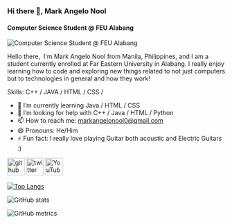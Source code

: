 ### Hi there 👋, Mark Angelo Nool
#### Computer Science Student @ FEU Alabang
![Computer Science Student @ FEU Alabang](https://pbs.twimg.com/profile_banners/926740634903363584/1683717752/600x200)

Hello there, 
I'm Mark Angelo Nool from Manila, Philippines, and I am a student currently enrolled at Far Eastern University in Alabang. I really enjoy learning how to code and exploring new things related to not just computers but to technologies in general and how they work!

Skills: C++ / JAVA / HTML / CSS / 

- 🌱 I’m currently learning Java / HTML / CSS 
- 🤔 I’m looking for help with C++ / Java / HTML / Python 
- 📫 How to reach me: markangelonool0@gmail.com 
- 😄 Pronouns: He/Him 
- ⚡ Fun fact: I really love playing Guitar both acoustic and Electric Guitars :) 


[<img src='https://cdn.jsdelivr.net/npm/simple-icons@3.0.1/icons/github.svg' alt='github' height='40'>](https://github.com/NoolAngelo)  [<img src='https://cdn.jsdelivr.net/npm/simple-icons@3.0.1/icons/twitter.svg' alt='twitter' height='40'>](https://twitter.com/@NoolAngelo)  [<img src='https://cdn.jsdelivr.net/npm/simple-icons@3.0.1/icons/youtube.svg' alt='YouTube' height='40'>](https://www.youtube.com/channel/@setsunaPH)  

[![Top Langs](https://github-readme-stats.vercel.app/api/top-langs/?username=NoolAngelo)](https://github.com/anuraghazra/github-readme-stats)

![GitHub stats](https://github-readme-stats.vercel.app/api?username=NoolAngelo&show_icons=true)  

![GitHub metrics](https://metrics.lecoq.io/NoolAngelo)  

